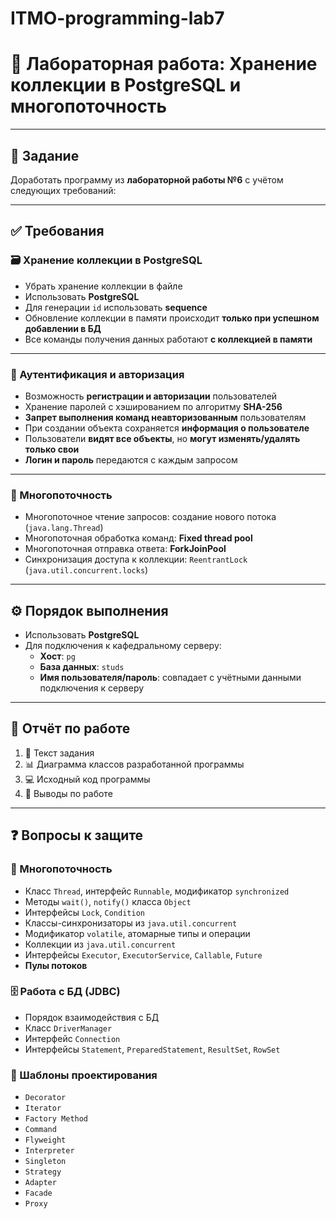 # ITMO-programming-lab7

# 📘 Лабораторная работа: Хранение коллекции в PostgreSQL и многопоточность

---

## 📌 Задание

Доработать программу из **лабораторной работы №6** с учётом следующих требований:

---

## ✅ Требования

### 🗃️ Хранение коллекции в PostgreSQL
- Убрать хранение коллекции в файле
- Использовать **PostgreSQL**
- Для генерации `id` использовать **sequence**
- Обновление коллекции в памяти происходит **только при успешном добавлении в БД**
- Все команды получения данных работают **с коллекцией в памяти**

---

### 🔐 Аутентификация и авторизация
- Возможность **регистрации и авторизации** пользователей
- Хранение паролей с хэшированием по алгоритму **SHA-256**
- **Запрет выполнения команд неавторизованным** пользователям
- При создании объекта сохраняется **информация о пользователе**
- Пользователи **видят все объекты**, но **могут изменять/удалять только свои**
- **Логин и пароль** передаются с каждым запросом

---

### 🔄 Многопоточность
- Многопоточное чтение запросов: создание нового потока (`java.lang.Thread`)
- Многопоточная обработка команд: **Fixed thread pool**
- Многопоточная отправка ответа: **ForkJoinPool**
- Синхронизация доступа к коллекции: `ReentrantLock` (`java.util.concurrent.locks`)

---

## ⚙️ Порядок выполнения

- Использовать **PostgreSQL**
- Для подключения к кафедральному серверу:
   - **Хост**: `pg`
   - **База данных**: `studs`
   - **Имя пользователя/пароль**: совпадает с учётными данными подключения к серверу

---

## 📄 Отчёт по работе

1. 📘 Текст задания
2. 📊 Диаграмма классов разработанной программы
3. 💻 Исходный код программы
4. 📝 Выводы по работе

---

## ❓ Вопросы к защите

### 🧵 Многопоточность
- Класс `Thread`, интерфейс `Runnable`, модификатор `synchronized`
- Методы `wait()`, `notify()` класса `Object`
- Интерфейсы `Lock`, `Condition`
- Классы-синхронизаторы из `java.util.concurrent`
- Модификатор `volatile`, атомарные типы и операции
- Коллекции из `java.util.concurrent`
- Интерфейсы `Executor`, `ExecutorService`, `Callable`, `Future`
- **Пулы потоков**

### 🗄️ Работа с БД (JDBC)
- Порядок взаимодействия с БД
- Класс `DriverManager`
- Интерфейс `Connection`
- Интерфейсы `Statement`, `PreparedStatement`, `ResultSet`, `RowSet`

### 🧱 Шаблоны проектирования
- `Decorator`
- `Iterator`
- `Factory Method`
- `Command`
- `Flyweight`
- `Interpreter`
- `Singleton`
- `Strategy`
- `Adapter`
- `Facade`
- `Proxy`

